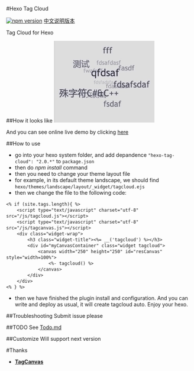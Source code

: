 #Hexo Tag Cloud

[![npm version](https://badge.fury.io/js/hexo-tag-cloud.svg)](https://badge.fury.io/js/hexo-tag-cloud)
[中文说明版本](https://github.com/MikeCoder/hexo-tag-cloud/blob/master/README.ZH.md)

Tag Cloud for Hexo

##How it looks like
![TagCloud](./img/example.jpg)

And you can see online live demo by clicking [here](http://mikecoder.github.io)

##How to use
+ go into your hexo system folder, and add depandence `"hexo-tag-cloud": "2.0.*"` to `package.json`
+ then do *npm install* command
+ then you need to change your theme layout file
+ for example, in its default theme landscape, we should find `hexo/themes/landscape/layout/_widget/tagcloud.ejs`
+ then we change the file to the following code:
```
<% if (site.tags.length){ %>
    <script type="text/javascript" charset="utf-8" src="/js/tagcloud.js"></script>
    <script type="text/javascript" charset="utf-8" src="/js/tagcanvas.js"></script>
    <div class="widget-wrap">
        <h3 class="widget-title"><%= __('tagcloud') %></h3>
        <div id="myCanvasContainer" class="widget tagcloud">
            <canvas width="250" height="250" id="resCanvas" style="width=100%">
                <%- tagcloud() %>
            </canvas>
        </div>
    </div>
<% } %>
```
+ then we have finished the plugin install and configuration. And you can write and deploy as usual, it will create tagcloud auto. Enjoy your hexo.

##Troubleshooting
Submit issue please

##TODO
See [Todo.md](./TODO.md)

##Customize
Will support next version

#Thanks
+ **[TagCanvas](http://www.goat1000.com/tagcanvas.php)**
